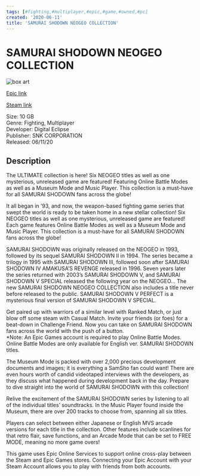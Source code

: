 ```yaml
---
tags: [#fighting,#multiplayer,#epic,#game,#owned,#pc]
created: '2020-06-11'
title: 'SAMURAI SHODOWN NEOGEO COLLECTION'
---
```

# SAMURAI SHODOWN NEOGEO COLLECTION

![box art](https://cdn1.epicgames.com/3e84a6d0684b4f7593e6bf88bee0cbaf/offer/EGS_SAMURAISHODOWNNEOGEOCOLLECTION_DigitalEclipse_S1-2560x1440-415377927f279a9edec4a122ef00c092.jpg?h=270&amp;resize=1&amp;w=480)

[Epic link](https://www.epicgames.com/store/en-US/p/samurai-shodown-neogeo-collection)

[Steam link](https://store.steampowered.com/app/999660/SAMURAI_SHODOWN_NEOGEO_COLLECTION/?snr=1_7_7_151_150_1)

Size: 10 GB  
Genre: Fighting, Multiplayer  
Developer: Digital Eclipse  
Publisher: SNK CORPORATION  
Released: 06/11/20  

## Description

The ULTIMATE collection is here! Six NEOGEO titles as well as one mysterious, unreleased game are featured! Featuring Online Battle Modes as well as a Museum Mode and Music Player. This collection is a must-have for all SAMURAI SHODOWN fans across the globe!

It all began in ’93, and now, the weapon-based fighting game series that swept the world is ready to be taken home in a new stellar collection! Six NEOGEO titles as well as one mysterious, unreleased game are featured! Each game features Online Battle Modes as well as a Museum Mode and Music Player. This collection is a must-have for all SAMURAI SHODOWN fans across the globe!

SAMURAI SHODOWN was originally released on the NEOGEO in 1993, followed by its sequel SAMURAI SHODOWN II in 1994. The series became a trilogy in 1995 with SAMURAI SHODOWN III, followed soon after SAMURAI SHODOWN IV AMAKUSA’S REVENGE released in 1996. Seven years later the series returned with 2003’s SAMURAI SHODOWN V, and SAMURAI SHODOWN V SPECIAL released the following year on the NEOGEO... The new SAMURAI SHODOWN NEOGEO COLLECTION also includes a title never before released to the public. SAMURAI SHODOWN V PERFECT is a mysterious final version of SAMURAI SHODOWN V SPECIAL.

Get paired up with warriors of a similar level with Ranked Match, or just blow off some steam with Casual Match. Invite your friends (or foes) for a beat-down in Challenge Friend. Now you can take on SAMURAI SHODOWN fans across the world with the push of a button.  
*Note: An Epic Games account is required to play Online Battle Modes. Online Battle Modes are only available for English ver. SAMURAI SHODOWN titles.

The Museum Mode is packed with over 2,000 precious development documents and images; it is everything a SamSho fan could want! There are even hours worth of candid videotaped interviews with the developers, as they discuss what happened during development back in the day. Prepare to dive straight into the world of SAMURAI SHODOWN with this collection!

Relive the excitement of the SAMURAI SHODOWN series by listening to all of the individual titles’ soundtracks. In the Music Player found inside the Museum, there are over 200 tracks to choose from, spanning all six titles.

Players can select between either Japanese or English MVS arcade versions for each title in the collection. Other features include scanlines for that retro flair, save functions, and an Arcade Mode that can be set to FREE MODE, meaning no more game overs!

This game uses Epic Online Services to support online cross-play between the Steam and Epic Games stores. Connecting your Epic Account with your Steam Account allows you to play with friends from both accounts.
